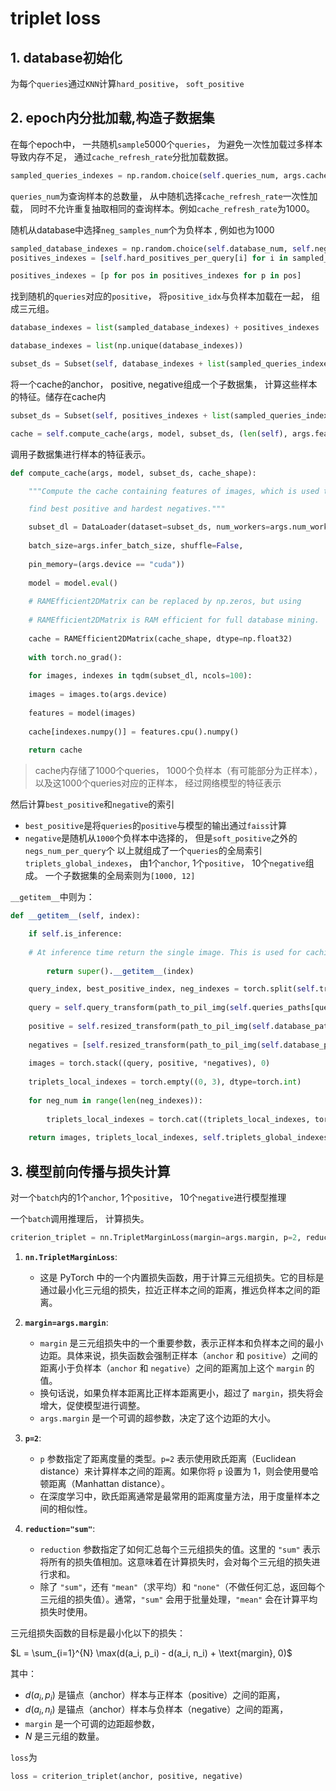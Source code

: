 # triplet loss


## 1. database初始化

为每个`queries`通过`KNN`计算`hard_positive`， `soft_positive`

## 2. epoch内分批加载,构造子数据集

在每个epoch中， 一共随机`sample`5000个`queries`， 为避免一次性加载过多样本导致内存不足， 通过`cache_refresh_rate`分批加载数据。
```python
sampled_queries_indexes = np.random.choice(self.queries_num, args.cache_refresh_rate, replace=False)
```

`queries_num`为查询样本的总数量， 从中随机选择`cache_refresh_rate`一次性加载， 同时不允许重复抽取相同的查询样本。例如`cache_refresh_rate`为1000。

随机从database中选择`neg_samples_num`个为负样本 , 例如也为1000
```python
sampled_database_indexes = np.random.choice(self.database_num, self.neg_samples_num, replace=False)
positives_indexes = [self.hard_positives_per_query[i] for i in sampled_queries_indexes]

positives_indexes = [p for pos in positives_indexes for p in pos]
```

找到随机的`queries`对应的`positive`， 将`positive_idx`与负样本加载在一起， 组成三元组。
```python
database_indexes = list(sampled_database_indexes) + positives_indexes

database_indexes = list(np.unique(database_indexes))

subset_ds = Subset(self, database_indexes + list(sampled_queries_indexes + self.database_num))
```

将一个cache的anchor， positive, negative组成一个子数据集， 计算这些样本的特征。储存在cache内
```python
subset_ds = Subset(self, positives_indexes + list(sampled_queries_indexes + self.database_num))

cache = self.compute_cache(args, model, subset_ds, (len(self), args.features_dim))
```
调用子数据集进行样本的特征表示。
```python
def compute_cache(args, model, subset_ds, cache_shape):

	"""Compute the cache containing features of images, which is used to

	find best positive and hardest negatives."""

	subset_dl = DataLoader(dataset=subset_ds, num_workers=args.num_workers,
	
	batch_size=args.infer_batch_size, shuffle=False,
	
	pin_memory=(args.device == "cuda"))
	
	model = model.eval()
	
	# RAMEfficient2DMatrix can be replaced by np.zeros, but using
	
	# RAMEfficient2DMatrix is RAM efficient for full database mining.
	
	cache = RAMEfficient2DMatrix(cache_shape, dtype=np.float32)
	
	with torch.no_grad():
	
	for images, indexes in tqdm(subset_dl, ncols=100):
	
	images = images.to(args.device)
	
	features = model(images)
	
	cache[indexes.numpy()] = features.cpu().numpy()
	
	return cache
```
>cache内存储了1000个queries， 1000个负样本（有可能部分为正样本）， 以及这1000个queries对应的正样本， 经过网络模型的特征表示

然后计算`best_positive`和`negative`的索引
* `best_positive`是将`queries`的`positive`与模型的输出通过`faiss`计算
* `negative`是随机从`1000`个负样本中选择的， 但是`soft_positive`之外的`negs_num_per_query`个
以上就组成了一个`queries`的全局索引`triplets_global_indexes`， 由1个`anchor`, 1个`positive`， 10个`negative`组成。
一个子数据集的全局索则为`[1000, 12]`

`__getitem__`中则为：
```python
def __getitem__(self, index):

	if self.is_inference:
	
	# At inference time return the single image. This is used for caching or computing NetVLAD's clusters
	
		return super().__getitem__(index)

	query_index, best_positive_index, neg_indexes = torch.split(self.triplets_global_indexes[index], (1, 1, self.negs_num_per_query))
	
	query = self.query_transform(path_to_pil_img(self.queries_paths[query_index]))
	
	positive = self.resized_transform(path_to_pil_img(self.database_paths[best_positive_index]))
	
	negatives = [self.resized_transform(path_to_pil_img(self.database_paths[i])) for i in neg_indexes]
	
	images = torch.stack((query, positive, *negatives), 0)
	
	triplets_local_indexes = torch.empty((0, 3), dtype=torch.int)
	
	for neg_num in range(len(neg_indexes)):
	
		triplets_local_indexes = torch.cat((triplets_local_indexes, torch.tensor([0, 1, 2 + neg_num]).reshape(1, 3)))
	
	return images, triplets_local_indexes, self.triplets_global_indexes[index]
```

## 3. 模型前向传播与损失计算

对一个`batch`内的1个`anchor`, 1个`positive`， 10个`negative`进行模型推理

一个`batch`调用推理后， 计算损失。

```python
criterion_triplet = nn.TripletMarginLoss(margin=args.margin, p=2, reduction="sum")
```

1. **`nn.TripletMarginLoss`**:
    
    - 这是 PyTorch 中的一个内置损失函数，用于计算三元组损失。它的目标是通过最小化三元组的损失，拉近正样本之间的距离，推远负样本之间的距离。
2. **`margin=args.margin`**:
    
    - `margin` 是三元组损失中的一个重要参数，表示正样本和负样本之间的最小边距。具体来说，损失函数会强制正样本（`anchor` 和 `positive`）之间的距离小于负样本（`anchor` 和 `negative`）之间的距离加上这个 `margin` 的值。
    - 换句话说，如果负样本距离比正样本距离更小，超过了 `margin`，损失将会增大，促使模型进行调整。
    - `args.margin` 是一个可调的超参数，决定了这个边距的大小。
3. **`p=2`**:
    
    - `p` 参数指定了距离度量的类型。`p=2` 表示使用欧氏距离（Euclidean distance）来计算样本之间的距离。如果你将 `p` 设置为 1，则会使用曼哈顿距离（Manhattan distance）。
    - 在深度学习中，欧氏距离通常是最常用的距离度量方法，用于度量样本之间的相似性。
4. **`reduction="sum"`**:
    
    - `reduction` 参数指定了如何汇总每个三元组损失的值。这里的 `"sum"` 表示将所有的损失值相加。这意味着在计算损失时，会对每个三元组的损失进行求和。
    - 除了 `"sum"`，还有 `"mean"`（求平均）和 `"none"`（不做任何汇总，返回每个三元组的损失值）。通常，`"sum"` 会用于批量处理，`"mean"` 会在计算平均损失时使用。

三元组损失函数的目标是最小化以下的损失：

$L = \sum_{i=1}^{N} \max(d(a_i, p_i) - d(a_i, n_i) + \text{margin}, 0)$

其中：

- $d(a_i, p_i)$ 是锚点（anchor）样本与正样本（positive）之间的距离，
- $d(a_i, n_i)$ 是锚点（anchor）样本与负样本（negative）之间的距离，
- `margin` 是一个可调的边距超参数，
- $N$ 是三元组的数量。

`loss`为
```python
loss = criterion_triplet(anchor, positive, negative)
```


